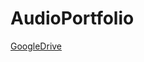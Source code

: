 # AudioPortfolio

[GoogleDrive](https://drive.google.com/folderview?id=1mo9pBqpyaJWlbf0Iyo3yxnqYKBvKsaUo)
